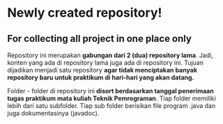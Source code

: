 # Newly created repository!
## For collecting all project in one place only

<p>Repository ini merupakan <b>gabungan dari 2 (dua) repository lama</b>. Jadi, konten yang ada di repository lama juga ada di repository ini. Tujuan dijadikan menjadi satu repository
<b>agar tidak menciptakan banyak repository baru untuk praktikum di hari-hari yang akan datang.</b></p>

<p>Folder - folder di repository ini <b>disort berdasarkan tanggal penerimaan tugas praktikum mata kuliah Teknik Pemrograman</b>. Tiap folder memiliki lebih dari satu subfolder. Tiap sub
folder berisikan file program .java dan juga dokumentasinya (javadoc).</p>
